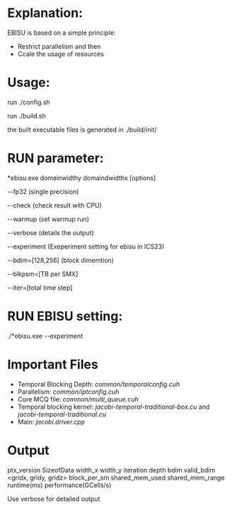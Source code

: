 # Explanation:

 EBISU is based on a simple principle:
 - Restrict parallelism and then
 - Ccale the usage of resources

 # Usage:
  run ./config.sh 
  
  run ./build.sh
  
  the built executable files is generated in ./build/init/
  
  # RUN parameter:
  *ebisu.exe domainwidthy domaindwidthx [options]
  
--fp32            (single precision)

--check           (check result with CPU)

--warmup          (set warmup run)

--verbose         (details the output)

--experiment      (Exeperiment setting for ebisu in ICS23)

--bdim=[128,256]  (block dimemtion)

--blkpsm=[TB per SMX]

--iter=[total time step]

  # RUN EBISU setting:
   ./*ebisu.exe --experiment

  # Important Files
   - Temporal Blocking Depth: _common/temporalconfig.cuh_
   - Parallelism: _common/iptconfig.cuh_
   - Core MCQ file: _common/multi_queue.cuh_
   - Temporal blocking kernel: _jacobi-temporal-traditional-box.cu_ and _jacobi-temporal-traditional.cu_
   - Main: _jacobi.driver.cpp_

# Output
ptx_version SizeofData width_x width_y iteration depth bdim valid_bdim  <gridx, gridy, gridz> block_per_sm shared_mem_used shared_mem_range runtime(ms) performance(GCells/s)

Use verbose for detailed output

